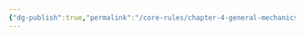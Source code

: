 ```yaml
---
{"dg-publish":true,"permalink":"/core-rules/chapter-4-general-mechanics/ability-check-combinations/might-might/"}
---
```


